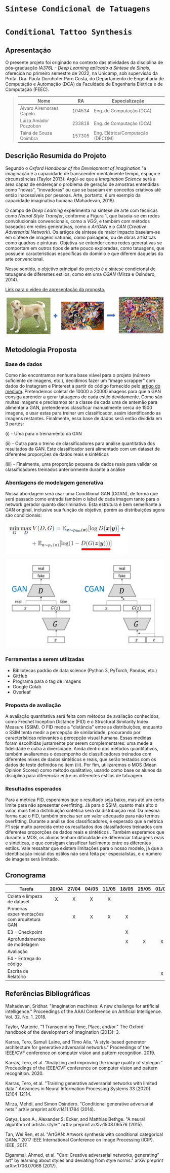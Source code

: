 # `Síntese Condicional de Tatuagens`
# `Conditional Tattoo Synthesis`

## Apresentação

O presente projeto foi originado no contexto das atividades da disciplina de pós-graduação *IA376L - Deep Learning aplicado a Síntese de Sinais*,
oferecida no primeiro semestre de 2022, na Unicamp, sob supervisão da Profa. Dra. Paula Dornhofer Paro Costa, do Departamento de Engenharia de Computação e Automação (DCA) da Faculdade de Engenharia Elétrica e de Computação (FEEC).

> |Nome  | RA | Especialização |
> |--|--|--|
> | Álvaro Airemoraes Capelo | 104534  | Eng. de Computação (DCA) |
> | Luiza Amador Pozzobon  | 233818  | Eng. de Computação (DCA) |
> | Tainá de Souza Coimbra  | 157305  | Eng. Elétrica/Computação (DECOM)|


## Descrição Resumida do Projeto

Segundo o *Oxford Handbook of the Development of Imagination* "a imaginação é a capacidade de transcender mentalmente tempo, espaço e circunstâncias (Taylor 2013). Argúi-se que a *Imagination Science* será a área capaz de endereçar o problema de geração de amostras entendidas como "novas", "inovadoras" ou que se baseiam em conceitos criativos até então inacessíveis por pessoas. Arte, portanto, é um exemplo da capacidade imaginativa humana (Mahadevan, 2018).

O campo de *Deep Learning* experimenta na síntese de arte com técnicas como *Neural Style Transfer*, conforme a Figura 1, que baseia-se em redes convolucionais convencionais, como a *VGG*, e também com métodos baseados em redes generativas, como o *ArtGAN* e o *CAN* (*Creative Adversarial Network*). Os artigos de síntese de maior impacto baseiam-se em síntese de imagens naturais, como paisagens, ou de obras artísticas como quadros e pinturas. Objetiva-se entender como redes generativas se comportam em outros tipos de arte pouco exploradas, como tatuagens, que possuem características específicas do domínio e que diferem daquelas da arte convencional.

Nesse sentido, o objetivo principal do projeto é a síntese condicional de tatuagens de diferentes estilos, como em uma *CGAN* (Mirza e Osindero, 2014). 

[Link para o vídeo de apresentação da proposta.]()

![Neural Style Transfer](https://github.com/coimbra574/Projeto_IA376/blob/main/images/neural_style_transfer.jpeg)

## Metodologia Proposta

### Base de dados

Como não encontramos nenhuma base viável para o projeto (número suficiente de imagens, etc.), decidimos fazer um “image scrapper” com dados do Instagram e Pinterest a partir do código fornecido pelo [artigo do medium](medium.com/vasily-betin/artificially-generated-tattoo-2d5fbe0f5146). Pretendemos coletar de 10000 a 20000 imagens para que a GAN consiga aprender a gerar tatuagens de cada estilo devidamente. Como são muitas imagens e precisamos ter a classe de cada uma de antemão para alimentar a GAN, pretendemos classificar manualmente cerca de 1500 imagens, e usar estas para treinar um classificador, assim identificando as imagens restantes. Finalmente, essa base de dados será então dividida em 3 partes: 

(i) - Uma para o treinamento da GAN

(ii) - Outra para o treino de classificadores para análise quantitativa dos resultados da GAN. Este classificador será alimentado com um dataset de diferentes proporções de dados reais e sintéticos

(iii) - Finalmente, uma proporção pequena de dados reais para validar os classificadores treinados anteriormente durante a análise


### Abordagens de modelagem generativa

Nossa abordagem será usar uma Conditional GAN (CGAN), de forma que será passado como entrada também o label de cada imagem tanto para o network gerador quanto discriminativo. Esta estrutura é bem semelhante a GAN original, inclusive sua função de objetivo, porém as distribuições agora são condicionais:

![Func_obj](https://github.com/coimbra574/Projeto_IA376/blob/main/images/Objective_func_CGAN.PNG)

![Estrutura_CGAN](https://github.com/coimbra574/Projeto_IA376/blob/main/images/Estruturas_GAN_CGAN.PNG)


### Ferramentas a serem utilizadas

- Bibliotecas padrão de data science (Python 3, PyTorch, Pandas, etc.)
- GitHub
- Programa para o tag de imagens
- Google Colab
- Overleaf

### Proposta de avaliação

A avaliação quantitativa será feita com métodos de avaliação conhecidos, como Frechet Inception Distance (FID) e o Structural Similarity Index Measure (SSIM). O FID mede a "distância" entre as distribuições, enquanto o SSIM tenta medir a percepção de similaridade, procurando por características relevantes a percepção visual humana. Essas medidas foram escolhidas justamente por serem complementares: uma mede a fidelidade e outra a diversidade. Ainda dentro dos métodos quantitativos, também avaliaremos o desempenho de classificadores treinados com diferentes mixes de dados sintéticos e reais, que serão testados com os dados de teste definidos no item (iii). Por fim, utilizaremos o MOS (Mean Opinion Scores) como método qualitativo, usando como base os alunos da disciplina para diferenciar entre os diferentes estilos de tatuagem.

### Resultados esperados

Para a métrica FID, esperamos que o resultado seja baixo, mas até um certo limite para não apresentar overfitting. Já para o SSIM, quanto mais alto o valor, mais fiel a distribuição sintética será da distribuição real. Da mesma forma que o FID, também precisa ser um valor adequado para não termos overfitting. Durante a análise dos classificadores, é esperado que a métrica F1 seja muito parecida entre os resultados dos classifadores treinados com diferentes proporções de dados reais e sintéticos . Também esperamos que durante o MOS, os alunos tenham dificuldade de diferenciar tatuagens reais e sintéticas, e que consigam classificar facilmente entre os diferentes estilos. Vale ressaltar que existem limitações para o nosso modelo, já que a identificação inicial dos estilos não será feita por especialistas, e o número de imagens será limitado. 

## Cronograma
| Tarefa  | 20/04 | 27/04 | 04/05 | 11/05 | 18/05 | 25/05 | 01/06 | 08/06 | 15/06 | 22/06 | 29/06 | 04/07 | 06/07 |
| ------- |:-------------:|:---:|:---:|:---:|:---:|:---:|:---:|:---:|:---:|:---:|:---:|:---:|:---:|
| Coleta e limpeza de dataset | X | X | X | X |
| Primeiras experimentações com arquitetura GAN | | X | X | X | X |
| E3 - Checkpoint | | | | | X |
| Aprofundamenteo de modelagem ||||| X | X | X | X |
| Avaliação |||||||| X | X | X | X |
| E4 - Entrega do código |||||||||||| X |
| Escrita de Relatório ||||||| X | X | X | X | X | X | X |

## Referências Bibliográficas

Mahadevan, Sridhar. "Imagination machines: A new challenge for artificial intelligence." Proceedings of the AAAI Conference on Artificial Intelligence. Vol. 32. No. 1. 2018.

Taylor, Marjorie. "1 Transcending Time, Place, and/or." The Oxford handbook of the development of imagination (2013): 3.

Karras, Tero, Samuli Laine, and Timo Aila. "A style-based generator architecture for generative adversarial networks." Proceedings of the IEEE/CVF conference on computer vision and pattern recognition. 2019.

Karras, Tero, et al. "Analyzing and improving the image quality of stylegan." Proceedings of the IEEE/CVF conference on computer vision and pattern recognition. 2020.

Karras, Tero, et al. "Training generative adversarial networks with limited data." Advances in Neural Information Processing Systems 33 (2020): 12104-12114.

Mirza, Mehdi, and Simon Osindero. "Conditional generative adversarial nets." arXiv preprint arXiv:1411.1784 (2014).

Gatys, Leon A., Alexander S. Ecker, and Matthias Bethge. "A neural algorithm of artistic style." arXiv preprint arXiv:1508.06576 (2015).

Tan, Wei Ren, et al. "ArtGAN: Artwork synthesis with conditional categorical GANs." 2017 IEEE International Conference on Image Processing (ICIP). IEEE, 2017.

Elgammal, Ahmed, et al. "Can: Creative adversarial networks, generating" art" by learning about styles and deviating from style norms." arXiv preprint arXiv:1706.07068 (2017).
